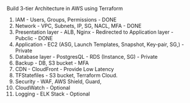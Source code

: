 Build 3-tier Architecture in AWS using Terraform
1. IAM - Users, Groups, Permissions - DONE
2. Network - VPC, Subnets, IP, SG, NACL, MFA - DONE
3. Presentation layer - ALB, Nginx - Redirected to Application layer - Pubclic - DONE
4. Application - EC2 (ASG, Launch Templates, Snapshot, Key-pair, SG,) - Private
5. Database layer - PostgresQL - RDS (Instance, SG) - Private
6. Backup - DB, S3 bucket - MFA
7. CDN - CloudFront - Provide Low Latency
8. TFStatefiles - S3 bucket, Terraform Cloud.
9. Security - WAF, AWS Shield, Guard, 
10. CloudWatch - Optional
11. Logging - ELK Stack - Optional
